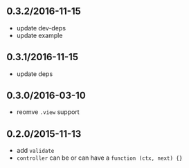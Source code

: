## 0.3.2/2016-11-15

- update dev-deps
- update example

## 0.3.1/2016-11-15

- update deps

## 0.3.0/2016-03-10

- reomve `.view` support

## 0.2.0/2015-11-13

- add `validate`
- `controller` can be or can have a `function (ctx, next) {}`
